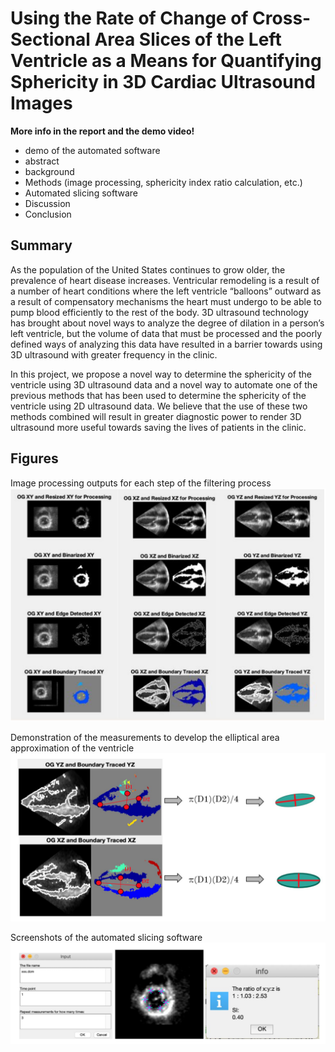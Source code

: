 # Using the Rate of Change of Cross-Sectional Area Slices of the Left Ventricle as a Means for Quantifying Sphericity in 3D Cardiac Ultrasound Images

**More info in the report and the demo video!**
- demo of the automated software
- abstract
- background
- Methods (image processing, sphericity index ratio calculation, etc.)
- Automated slicing software
- Discussion
- Conclusion

## Summary
As the population of the United States continues to grow older, the prevalence of heart disease increases. Ventricular remodeling is a result of a number of heart conditions where the left ventricle “balloons” outward as a result of compensatory mechanisms the heart must undergo to be able to pump blood efficiently to the rest of the body. 3D ultrasound technology has brought about novel ways to analyze the degree of dilation in a person’s left ventricle, but the volume of data that must be processed and the poorly defined ways of analyzing this data have resulted in a barrier towards using 3D ultrasound with greater frequency in the clinic.

In this project, we propose a novel way to determine the sphericity of the ventricle using 3D ultrasound data and a novel way to automate one of the previous methods that has been used to determine the sphericity of the ventricle using 2D ultrasound data. We believe that the use of these two methods combined will result in greater diagnostic power to render 3D ultrasound more useful towards saving the lives of patients in the clinic.

## Figures

Image processing outputs for each step of the filtering process
![image_processing](figures/image_processing.png)

Demonstration of the measurements to develop the elliptical area approximation of the ventricle
![demo_measurements](figures/demo_measurements.png)

Screenshots of the automated slicing software
![automated_software](figures/software.png)

